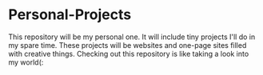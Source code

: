 # Personal-Projects
This repository will be my personal one. It will include tiny projects I'll do in my spare time. These projects will be websites and one-page sites filled with creative things. Checking out this repository is like taking a look into my world(: 
